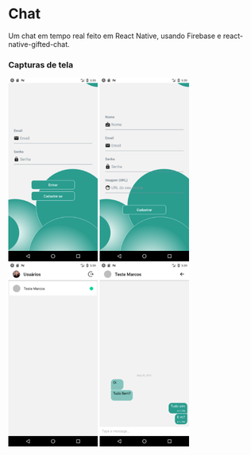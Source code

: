 # Chat

Um chat em tempo real feito em React Native, usando Firebase e react-native-gifted-chat.

### Capturas de tela

<p float="left">
	<img src="readme/1.png" width="180"/>
	<img src="readme/2.png" width="180"/>
	<img src="readme/3.png" width="180"/>
	<img src="readme/4.png" width="180"/>
</p>
